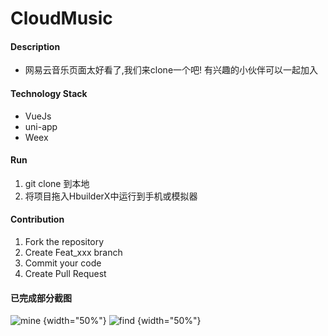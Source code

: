 # CloudMusic

#### Description

* 网易云音乐页面太好看了,我们来clone一个吧! 有兴趣的小伙伴可以一起加入


#### Technology Stack

* VueJs
* uni-app
* Weex

#### Run

1. git clone 到本地
2. 将项目拖入HbuilderX中运行到手机或模拟器


#### Contribution

1. Fork the repository
2. Create Feat_xxx branch
3. Commit your code
4. Create Pull Request

#### 已完成部分截图
![mine](https://user-images.githubusercontent.com/33248133/58035743-030e7e80-7b5c-11e9-9452-183b60c985e1.jpg) {width="50%"}
![find](https://user-images.githubusercontent.com/33248133/56738294-e66e6900-679e-11e9-9d3b-21ec3912ccc3.png) {width="50%"}